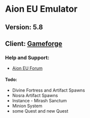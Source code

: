 # Aion EU Emulator
## Version: 5.8
## Client: [Gameforge](https://de.aion.gameforge.com/website/download/)

### Help and Support:
* [Aion EU Forum](http://falke34.bplaced.net)

#### Todo:
* Divine Fortress and Artifact Spawns
* Nosra Artifact Spawns
* Instance - Mirash Sanctum
* Minion System
* some Quest and new Quest